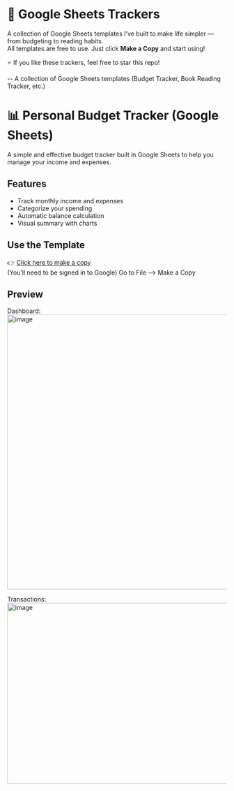 # 📑 Google Sheets Trackers

A collection of Google Sheets templates I’ve built to make life simpler — from budgeting to reading habits.  
All templates are free to use. Just click **Make a Copy** and start using!

⭐ If you like these trackers, feel free to star this repo!

--
A collection of Google Sheets templates (Budget Tracker, Book Reading Tracker, etc.)

# 📊 Personal Budget Tracker (Google Sheets)

A simple and effective budget tracker built in Google Sheets to help you manage your income and expenses.

## Features
- Track monthly income and expenses
- Categorize your spending
- Automatic balance calculation
- Visual summary with charts

## Use the Template
👉 [Click here to make a copy](https://docs.google.com/spreadsheets/d/1fYw3ZQGO5t3-YT4q5WmVup0C4XzSeW6SzNz49ixZoFw/edit?usp=sharing)  
(You’ll need to be signed in to Google)
Go to File --> Make a Copy 

## Preview
Dashboard:
<img width="1705" height="629" alt="image" src="https://github.com/user-attachments/assets/b50569d1-de3c-443d-9c7d-605c13477601" />

Transactions:
<img width="717" height="414" alt="image" src="https://github.com/user-attachments/assets/af201e6e-912c-4a60-8194-0c7935843c02" />

